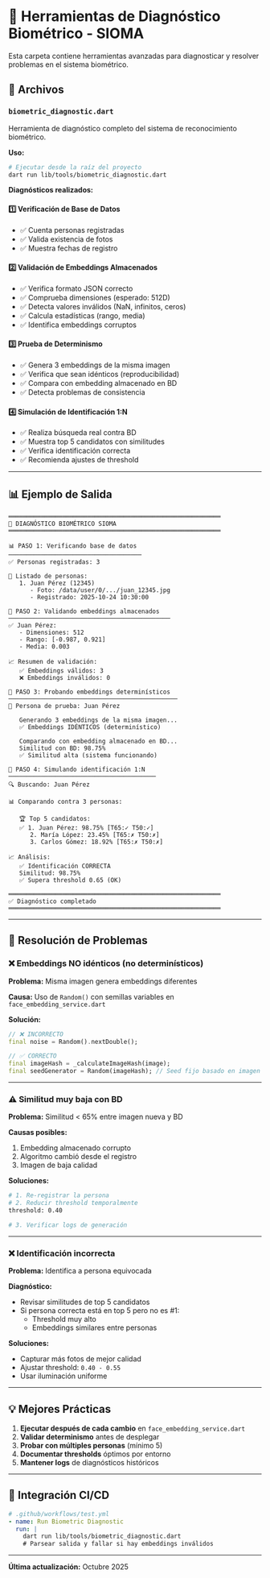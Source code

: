 # 🔬 Herramientas de Diagnóstico Biométrico - SIOMA

Esta carpeta contiene herramientas avanzadas para diagnosticar y resolver problemas en el sistema biométrico.

## 📁 Archivos

### `biometric_diagnostic.dart`
Herramienta de diagnóstico completo del sistema de reconocimiento biométrico.

**Uso:**
```bash
# Ejecutar desde la raíz del proyecto
dart run lib/tools/biometric_diagnostic.dart
```

**Diagnósticos realizados:**

#### 1️⃣ Verificación de Base de Datos
- ✅ Cuenta personas registradas
- ✅ Valida existencia de fotos
- ✅ Muestra fechas de registro

#### 2️⃣ Validación de Embeddings Almacenados
- ✅ Verifica formato JSON correcto
- ✅ Comprueba dimensiones (esperado: 512D)
- ✅ Detecta valores inválidos (NaN, infinitos, ceros)
- ✅ Calcula estadísticas (rango, media)
- ✅ Identifica embeddings corruptos

#### 3️⃣ Prueba de Determinismo
- ✅ Genera 3 embeddings de la misma imagen
- ✅ Verifica que sean idénticos (reproducibilidad)
- ✅ Compara con embedding almacenado en BD
- ✅ Detecta problemas de consistencia

#### 4️⃣ Simulación de Identificación 1:N
- ✅ Realiza búsqueda real contra BD
- ✅ Muestra top 5 candidatos con similitudes
- ✅ Verifica identificación correcta
- ✅ Recomienda ajustes de threshold

---

## 📊 Ejemplo de Salida

```
═══════════════════════════════════════════════════════════
🔬 DIAGNÓSTICO BIOMÉTRICO SIOMA
═══════════════════════════════════════════════════════════

📊 PASO 1: Verificando base de datos
─────────────────────────────────────
✅ Personas registradas: 3

👥 Listado de personas:
   1. Juan Pérez (12345)
      - Foto: /data/user/0/.../juan_12345.jpg
      - Registrado: 2025-10-24 10:30:00

🧬 PASO 2: Validando embeddings almacenados
─────────────────────────────────────────────
✅ Juan Pérez:
   - Dimensiones: 512
   - Rango: [-0.987, 0.921]
   - Media: 0.003

📈 Resumen de validación:
   ✅ Embeddings válidos: 3
   ❌ Embeddings inválidos: 0

🔬 PASO 3: Probando embeddings determinísticos
───────────────────────────────────────────────
🧪 Persona de prueba: Juan Pérez

   Generando 3 embeddings de la misma imagen...
   ✅ Embeddings IDÉNTICOS (determinístico)

   Comparando con embedding almacenado en BD...
   Similitud con BD: 98.75%
   ✅ Similitud alta (sistema funcionando)

🎯 PASO 4: Simulando identificación 1:N
─────────────────────────────────────────
🔍 Buscando: Juan Pérez

📊 Comparando contra 3 personas:

   🏆 Top 5 candidatos:
   ✅ 1. Juan Pérez: 98.75% [T65:✓ T50:✓]
      2. María López: 23.45% [T65:✗ T50:✗]
      3. Carlos Gómez: 18.92% [T65:✗ T50:✗]

📈 Análisis:
   ✅ Identificación CORRECTA
   Similitud: 98.75%
   ✅ Supera threshold 0.65 (OK)

═══════════════════════════════════════════════════════════
✅ Diagnóstico completado
═══════════════════════════════════════════════════════════
```

---

## 🔧 Resolución de Problemas

### ❌ Embeddings NO idénticos (no determinísticos)

**Problema:** Misma imagen genera embeddings diferentes

**Causa:** Uso de `Random()` con semillas variables en `face_embedding_service.dart`

**Solución:**
```dart
// ❌ INCORRECTO
final noise = Random().nextDouble();

// ✅ CORRECTO
final imageHash = _calculateImageHash(image);
final seedGenerator = Random(imageHash); // Seed fijo basado en imagen
```

---

### ⚠️ Similitud muy baja con BD

**Problema:** Similitud < 65% entre imagen nueva y BD

**Causas posibles:**
1. Embedding almacenado corrupto
2. Algoritmo cambió desde el registro
3. Imagen de baja calidad

**Soluciones:**
```bash
# 1. Re-registrar la persona
# 2. Reducir threshold temporalmente
threshold: 0.40

# 3. Verificar logs de generación
```

---

### ❌ Identificación incorrecta

**Problema:** Identifica a persona equivocada

**Diagnóstico:**
- Revisar similitudes de top 5 candidatos
- Si persona correcta está en top 5 pero no es #1:
  - Threshold muy alto
  - Embeddings similares entre personas

**Soluciones:**
- Capturar más fotos de mejor calidad
- Ajustar threshold: `0.40 - 0.55`
- Usar iluminación uniforme

---

## 💡 Mejores Prácticas

1. **Ejecutar después de cada cambio** en `face_embedding_service.dart`
2. **Validar determinismo** antes de desplegar
3. **Probar con múltiples personas** (mínimo 5)
4. **Documentar thresholds** óptimos por entorno
5. **Mantener logs** de diagnósticos históricos

---

## 🚀 Integración CI/CD

```yaml
# .github/workflows/test.yml
- name: Run Biometric Diagnostic
  run: |
    dart run lib/tools/biometric_diagnostic.dart
    # Parsear salida y fallar si hay embeddings inválidos
```

---

**Última actualización:** Octubre 2025
